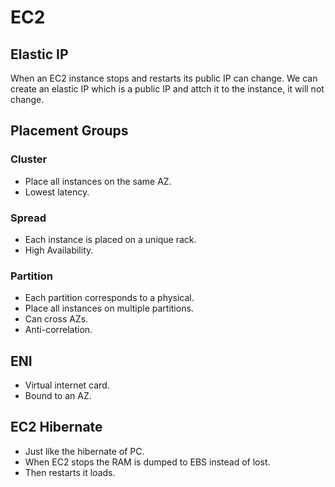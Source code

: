 # EC2

## Elastic IP

When an EC2 instance stops and restarts its public IP can change. We can create an elastic IP which is a public IP and attch it to the instance, it will not change.

## Placement Groups

### Cluster

- Place all instances on the same AZ.
- Lowest latency.

### Spread

- Each instance is placed on a unique rack.
- High Availability.

### Partition

- Each partition corresponds to a physical.
- Place all instances on multiple partitions.
- Can cross AZs.
- Anti-correlation.

## ENI

- Virtual internet card.
- Bound to an AZ.

## EC2 Hibernate

- Just like the hibernate of PC.
- When EC2 stops the RAM is dumped to EBS instead of lost.
- Then restarts it loads.
